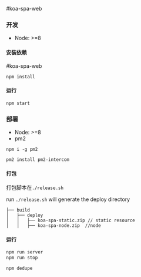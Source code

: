 #koa-spa-web
### 开发

- Node: >=8

#### 安装依赖


#koa-spa-web
```
npm install
```

#### 运行

```
npm start
```

### 部署

- Node: >=8
- pm2

```
npm i -g pm2 

pm2 install pm2-intercom
```

#### 打包

打包脚本在`./release.sh`

run `./release.sh` will generate the deploy directory

	├── build
	│   ├── deploy
	│   │   ├── koa-spa-static.zip // static resource
	│   │   ├── koa-spa-node.zip  //node 


####  运行

```bash
npm run server
npm run stop
```




`npm dedupe`